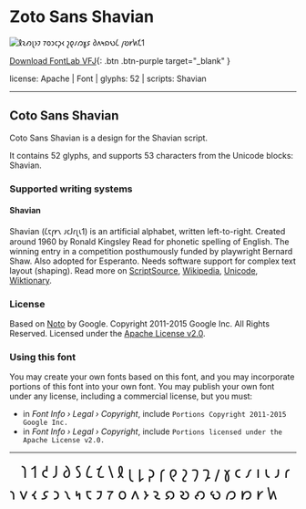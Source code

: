 

# Zoto Sans Shavian

![𐑙𐑷𐑺𐑚𐑶𐑲 𐑳𐑴𐑮𐑤𐑜𐑬 𐑟𐑞𐑥𐑼𐑣𐑭 𐑔𐑵𐑰𐑸𐑻𐑖 𐑢𐑹𐑾𐑿𐑗𐑑](images/zotosans-shavian.svg)

[Download FontLab VFJ](https://downgit.github.io/#/home?url=https://github.com/fontlabcom/getgo-fonts/blob/main/getgo-fonts/apache/zotosans/zotosans-shavian.ttf){: .btn .btn-purple target="_blank" }

license: Apache \| Font \| glyphs: 52 \| scripts: Shavian

---


## Coto Sans Shavian

Coto Sans Shavian is a design for the Shavian script.

It contains 52 glyphs, and supports 53 characters from the Unicode blocks: Shavian.


### Supported writing systems


#### Shavian

Shavian (𐑖𐑱𐑝𐑾𐑯 𐑨𐑤𐑓𐑩𐑚𐑧𐑑) is an artificial alphabet, written left-to-right. Created around 1960 by Ronald Kingsley Read for phonetic spelling of English. The winning entry in a competition posthumously funded by playwright Bernard Shaw. Also adopted for Esperanto. Needs software support for complex text layout (shaping). Read more on [ScriptSource](https://scriptsource.org/scr/Shaw), [Wikipedia](https://en.wikipedia.org/wiki/ISO_15924:Shaw), [Unicode](https://www.unicode.org/versions/Unicode13.0.0/ch08.pdf#G27260), [Wiktionary](https://en.wiktionary.org/wiki/Category:Shavian_script).


### License

Based on [Noto](https://github.com/notofonts) by Google. Copyright 2011-2015 Google Inc. All Rights Reserved. Licensed under the [Apache License v2.0](https://www.apache.org/licenses/LICENSE-2.0.txt).

### Using this font

You may create your own fonts based on this font, and you may incorporate portions of this font into your own font. You may publish your own font under any license, including a commercial license, but you must:

- in _Font Info › Legal › Copyright_, include `Portions Copyright 2011-2015 Google Inc.`
- in _Font Info › Legal › Copyright_, include `Portions licensed under the Apache License v2.0.`


---

<div style="font-family: Zoto Sans Shavian; font-size: 2em;">
       ﻿ 𐑐 𐑑 𐑒 𐑓 𐑔 𐑕 𐑖 𐑗 𐑘 𐑙 𐑚 𐑛 𐑜 𐑝 𐑞 𐑟 𐑠 𐑡 𐑢 𐑣 𐑤 𐑥 𐑦 𐑧 𐑨 𐑩 𐑪 𐑫 𐑬 𐑭 𐑮 𐑯 𐑰 𐑱 𐑲 𐑳 𐑴 𐑵 𐑶 𐑷 𐑸 𐑹 𐑺 𐑻 𐑼 𐑽 𐑾 𐑿
</div>

